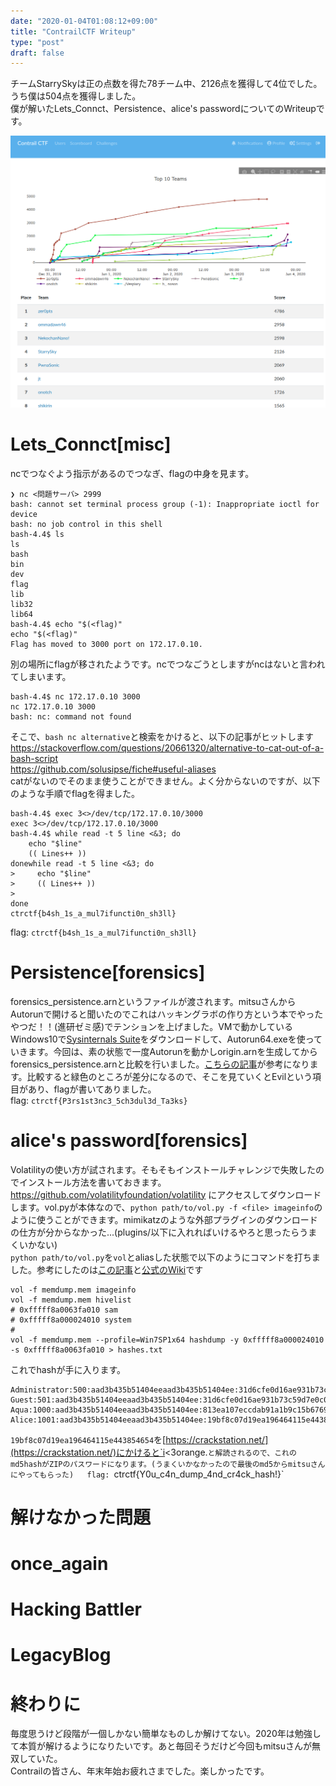 ```yaml
---  
date: "2020-01-04T01:08:12+09:00"  
title: "ContrailCTF Writeup"  
type: "post"  
draft: false  
---  
```

  
チームStarrySkyは正の点数を得た78チーム中、2126点を獲得して4位でした。うち僕は504点を獲得しました。  
僕が解いたLets_Connct、Persistence、alice's passwordについてのWriteupです。  
  
![](./p-1.png)  
  
# Lets_Connct[misc]  
ncでつなぐよう指示があるのでつなぎ、flagの中身を見ます。  
```  
❯ nc <問題サーバ> 2999  
bash: cannot set terminal process group (-1): Inappropriate ioctl for device  
bash: no job control in this shell  
bash-4.4$ ls  
ls  
bash  
bin  
dev  
flag  
lib  
lib32  
lib64  
bash-4.4$ echo "$(<flag)"  
echo "$(<flag)"  
Flag has moved to 3000 port on 172.17.0.10.  
```  
別の場所にflagが移されたようです。ncでつなごうとしますがncはないと言われてしまいます。  
```  
bash-4.4$ nc 172.17.0.10 3000  
nc 172.17.0.10 3000  
bash: nc: command not found  
```  
そこで、`bash nc alternative`と検索をかけると、以下の記事がヒットします  
https://stackoverflow.com/questions/20661320/alternative-to-cat-out-of-a-bash-script  
https://github.com/solusipse/fiche#useful-aliases  
catがないのでそのまま使うことができません。よく分からないのですが、以下のような手順でflagを得ました。  
```  
bash-4.4$ exec 3<>/dev/tcp/172.17.0.10/3000  
exec 3<>/dev/tcp/172.17.0.10/3000  
bash-4.4$ while read -t 5 line <&3; do  
    echo "$line"  
    (( Lines++ ))  
donewhile read -t 5 line <&3; do  
>     echo "$line"  
>     (( Lines++ ))  
>  
done  
ctrctf{b4sh_1s_a_mul7ifuncti0n_sh3ll}  
```  
flag: `ctrctf{b4sh_1s_a_mul7ifuncti0n_sh3ll}`  
  
# Persistence[forensics]  
forensics_persistence.arnというファイルが渡されます。mitsuさんからAutorunで開けると聞いたのでこれはハッキングラボの作り方という本でやったやつだ！！(進研ゼミ感)でテンションを上げました。VMで動かしているWindows10で[Sysinternals Suite](https://docs.microsoft.com/ja-jp/sysinternals/downloads/sysinternals-suite)をダウンロードして、Autorun64.exeを使っていきます。今回は、素の状態で一度Autorunを動かしorigin.arnを生成してからforensics_persistence.arnと比較を行いました。[こちらの記事](https://www.atmarkit.co.jp/ait/articles/1407/28/news021.html)が参考になります。比較すると緑色のところが差分になるので、そこを見ていくとEvilという項目があり、flagが書いてありました。  
flag: `ctrctf{P3rs1st3nc3_5ch3dul3d_Ta3ks}`  
  
# alice's password[forensics]  
Volatilityの使い方が試されます。そもそもインストールチャレンジで失敗したのでインストール方法を書いておきます。  
https://github.com/volatilityfoundation/volatility にアクセスしてダウンロードします。vol.pyが本体なので、`python path/to/vol.py -f <file> imageinfo`のように使うことができます。mimikatzのような外部プラグインのダウンロードの仕方が分からなかった...(plugins/以下に入れればいけるやろと思ったらうまくいかない)  
`python path/to/vol.py`を`vol`とaliasした状態で以下のようにコマンドを打ちました。参考にしたのは[この記事](https://www.andreafortuna.org/2017/11/15/how-to-retrieve-users-passwords-from-a-windows-memory-dump-using-volatility/)と[公式のWiki](https://github.com/volatilityfoundation/volatility/wiki/Command-Reference)です  
```  
vol -f memdump.mem imageinfo  
vol -f memdump.mem hivelist  
# 0xfffff8a0063fa010 sam  
# 0xfffff8a000024010 system  
#   
vol -f memdump.mem --profile=Win7SP1x64 hashdump -y 0xfffff8a000024010 -s 0xfffff8a0063fa010 > hashes.txt  
```  
これでhashが手に入ります。  
```  
Administrator:500:aad3b435b51404eeaad3b435b51404ee:31d6cfe0d16ae931b73c59d7e0c089c0:::  
Guest:501:aad3b435b51404eeaad3b435b51404ee:31d6cfe0d16ae931b73c59d7e0c089c0:::  
Aqua:1000:aad3b435b51404eeaad3b435b51404ee:813ea107eccdab91a1b9c15b67693cb4:::  
Alice:1001:aad3b435b51404eeaad3b435b51404ee:19bf8c07d19ea196464115e443854654:::  
```  
`19bf8c07d19ea196464115e443854654`を[https://crackstation.net/](https://crackstation.net/)にかけると`i<3orange.`と解読されるので、これのmd5hashがZIPのパスワードになります。(うまくいかなかったので最後のmd5からmitsuさんにやってもらった)  
flag: `ctrctf{Y0u_c4n_dump_4nd_cr4ck_hash!}`  
  
# 解けなかった問題  
# once_again  
# Hacking Battler  
# LegacyBlog  
  
# 終わりに  
毎度思うけど段階が一個しかない簡単なものしか解けてない。2020年は勉強して本質が解けるようになりたいです。あと毎回そうだけど今回もmitsuさんが無双していた。  
Contrailの皆さん、年末年始お疲れさまでした。楽しかったです。